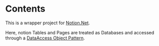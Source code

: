﻿# Contents

This is a wrapper project for [Notion.Net](https://github.com/notion-dotnet/notion-sdk-net).

Here, notion Tables and Pages are treated as Databases and accessed through a
[DataAccess Object Pattern](https://www.baeldung.com/java-dao-pattern).
